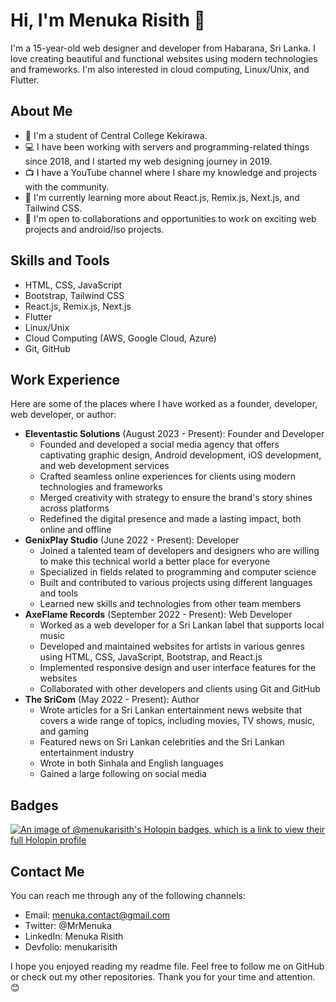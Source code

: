 # Hi, I'm Menuka Risith 👋

I'm a 15-year-old web designer and developer from Habarana, Sri Lanka. I love creating beautiful and functional websites using modern technologies and frameworks. I'm also interested in cloud computing, Linux/Unix, and Flutter.

## About Me

- 🏫 I'm a student of Central College Kekirawa.
- 💻 I have been working with servers and programming-related things since 2018, and I started my web designing journey in 2019.
- 📺 I have a YouTube channel where I share my knowledge and projects with the community.
- 🌱 I'm currently learning more about React.js, Remix.js, Next.js, and Tailwind CSS.
- 🤝 I'm open to collaborations and opportunities to work on exciting web projects and android/iso projects.

## Skills and Tools

- HTML, CSS, JavaScript
- Bootstrap, Tailwind CSS
- React.js, Remix.js, Next.js
- Flutter
- Linux/Unix
- Cloud Computing (AWS, Google Cloud, Azure)
- Git, GitHub

## Work Experience

Here are some of the places where I have worked as a founder, developer, web developer, or author:

- **Eleventastic Solutions** (August 2023 - Present): Founder and Developer
    - Founded and developed a social media agency that offers captivating graphic design, Android development, iOS development, and web development services
    - Crafted seamless online experiences for clients using modern technologies and frameworks
    - Merged creativity with strategy to ensure the brand's story shines across platforms
    - Redefined the digital presence and made a lasting impact, both online and offline
- **GenixPlay Studio** (June 2022 - Present): Developer
    - Joined a talented team of developers and designers who are willing to make this technical world a better place for everyone
    - Specialized in fields related to programming and computer science
    - Built and contributed to various projects using different languages and tools
    - Learned new skills and technologies from other team members
- **AxeFlame Records** (September 2022 - Present): Web Developer
    - Worked as a web developer for a Sri Lankan label that supports local music
    - Developed and maintained websites for artists in various genres using HTML, CSS, JavaScript, Bootstrap, and React.js
    - Implemented responsive design and user interface features for the websites
    - Collaborated with other developers and clients using Git and GitHub
- **The SriCom** (May 2022 - Present): Author
    - Wrote articles for a Sri Lankan entertainment news website that covers a wide range of topics, including movies, TV shows, music, and gaming
    - Featured news on Sri Lankan celebrities and the Sri Lankan entertainment industry
    - Wrote in both Sinhala and English languages
    - Gained a large following on social media

## Badges

[![An image of @menukarisith's Holopin badges, which is a link to view their full Holopin profile](https://holopin.me/menukarisith)](https://holopin.io/@menukarisith)

## Contact Me

You can reach me through any of the following channels:

- Email: menuka.contact@gmail.com
- Twitter: @MrMenuka
- LinkedIn: Menuka Risith
- Devfolio: menukarisith

I hope you enjoyed reading my readme file. Feel free to follow me on GitHub or check out my other repositories. Thank you for your time and attention. 😊
